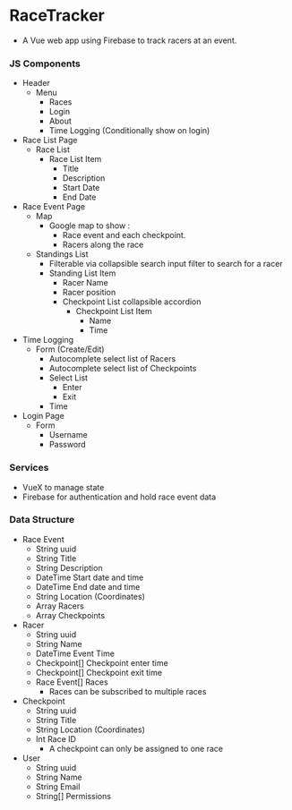 # RaceTracker

* A Vue web app using Firebase to track racers at an event.

### JS Components
* Header
  * Menu
    * Races
    * Login
    * About
    * Time Logging (Conditionally show on login)
* Race List Page
    * Race List 
      * Race List Item
        * Title
        * Description
        * Start Date
        * End Date
* Race Event Page
  * Map
    * Google map to show :
      * Race event and each checkpoint.
      * Racers along the race
  * Standings List
    * Filterable via collapsible search input filter to search for a racer
    * Standing List Item
      * Racer Name
      * Racer position
      * Checkpoint List collapsible accordion
        * Checkpoint List Item
          * Name
          * Time
* Time Logging
  * Form (Create/Edit)
    * Autocomplete select list of Racers
    * Autocomplete select list of Checkpoints
    * Select List
      * Enter
      * Exit
    * Time
* Login Page
  * Form
    * Username
    * Password

### Services
* VueX to manage state
* Firebase for authentication and hold race event data

### Data Structure
* Race Event
  * String uuid
  * String Title
  * String Description
  * DateTime Start date and time
  * DateTime End date and time
  * String Location (Coordinates)
  * Array Racers
  * Array Checkpoints
* Racer
  * String uuid
  * String Name
  * DateTime Event Time
  * Checkpoint[] Checkpoint enter time
  * Checkpoint[] Checkpoint exit time
  * Race Event[] Races
    * Races can be subscribed to multiple races
* Checkpoint
  * String uuid
  * String Title
  * String Location (Coordinates)
  * Int Race ID
    * A checkpoint can only be assigned to one race
* User
  * String uuid
  * String Name
  * String Email
  * String[] Permissions
